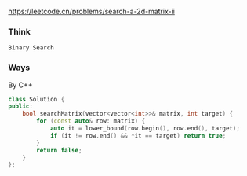 https://leetcode.cn/problems/search-a-2d-matrix-ii

### Think
```
Binary Search
```

### Ways
By C++
```C++
class Solution {
public:
    bool searchMatrix(vector<vector<int>>& matrix, int target) {
        for (const auto& row: matrix) {
            auto it = lower_bound(row.begin(), row.end(), target);
            if (it != row.end() && *it == target) return true;
        }
        return false;
    }
};
```
